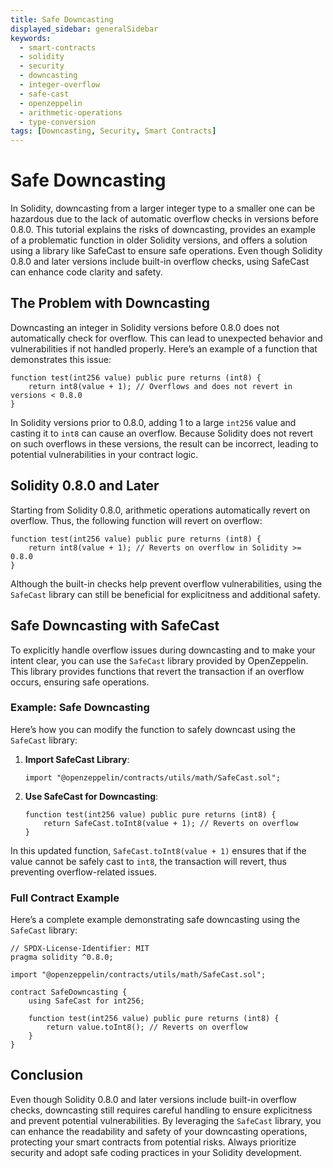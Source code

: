```yaml
---
title: Safe Downcasting
displayed_sidebar: generalSidebar
keywords: 
  - smart-contracts
  - solidity
  - security
  - downcasting
  - integer-overflow
  - safe-cast
  - openzeppelin
  - arithmetic-operations
  - type-conversion
tags: [Downcasting, Security, Smart Contracts]
---
```


# Safe Downcasting

In Solidity, downcasting from a larger integer type to a smaller one can be hazardous due to the lack of automatic overflow checks in versions before 0.8.0. This tutorial explains the risks of downcasting, provides an example of a problematic function in older Solidity versions, and offers a solution using a library like SafeCast to ensure safe operations. Even though Solidity 0.8.0 and later versions include built-in overflow checks, using SafeCast can enhance code clarity and safety.

## The Problem with Downcasting

Downcasting an integer in Solidity versions before 0.8.0 does not automatically check for overflow. This can lead to unexpected behavior and vulnerabilities if not handled properly. Here’s an example of a function that demonstrates this issue:

```solidity
function test(int256 value) public pure returns (int8) {
    return int8(value + 1); // Overflows and does not revert in versions < 0.8.0
}
```

In Solidity versions prior to 0.8.0, adding 1 to a large `int256` value and casting it to `int8` can cause an overflow. Because Solidity does not revert on such overflows in these versions, the result can be incorrect, leading to potential vulnerabilities in your contract logic.

## Solidity 0.8.0 and Later

Starting from Solidity 0.8.0, arithmetic operations automatically revert on overflow. Thus, the following function will revert on overflow:

```solidity
function test(int256 value) public pure returns (int8) {
    return int8(value + 1); // Reverts on overflow in Solidity >= 0.8.0
}
```

Although the built-in checks help prevent overflow vulnerabilities, using the `SafeCast` library can still be beneficial for explicitness and additional safety.

## Safe Downcasting with SafeCast

To explicitly handle overflow issues during downcasting and to make your intent clear, you can use the `SafeCast` library provided by OpenZeppelin. This library provides functions that revert the transaction if an overflow occurs, ensuring safe operations.

### Example: Safe Downcasting

Here’s how you can modify the function to safely downcast using the `SafeCast` library:

1. **Import SafeCast Library**:

   ```solidity
   import "@openzeppelin/contracts/utils/math/SafeCast.sol";
   ```

2. **Use SafeCast for Downcasting**:
   ```solidity
   function test(int256 value) public pure returns (int8) {
       return SafeCast.toInt8(value + 1); // Reverts on overflow
   }
   ```

In this updated function, `SafeCast.toInt8(value + 1)` ensures that if the value cannot be safely cast to `int8`, the transaction will revert, thus preventing overflow-related issues.

### Full Contract Example

Here’s a complete example demonstrating safe downcasting using the `SafeCast` library:

```solidity
// SPDX-License-Identifier: MIT
pragma solidity ^0.8.0;

import "@openzeppelin/contracts/utils/math/SafeCast.sol";

contract SafeDowncasting {
    using SafeCast for int256;

    function test(int256 value) public pure returns (int8) {
        return value.toInt8(); // Reverts on overflow
    }
}
```

## Conclusion

Even though Solidity 0.8.0 and later versions include built-in overflow checks, downcasting still requires careful handling to ensure explicitness and prevent potential vulnerabilities. By leveraging the `SafeCast` library, you can enhance the readability and safety of your downcasting operations, protecting your smart contracts from potential risks. Always prioritize security and adopt safe coding practices in your Solidity development.

